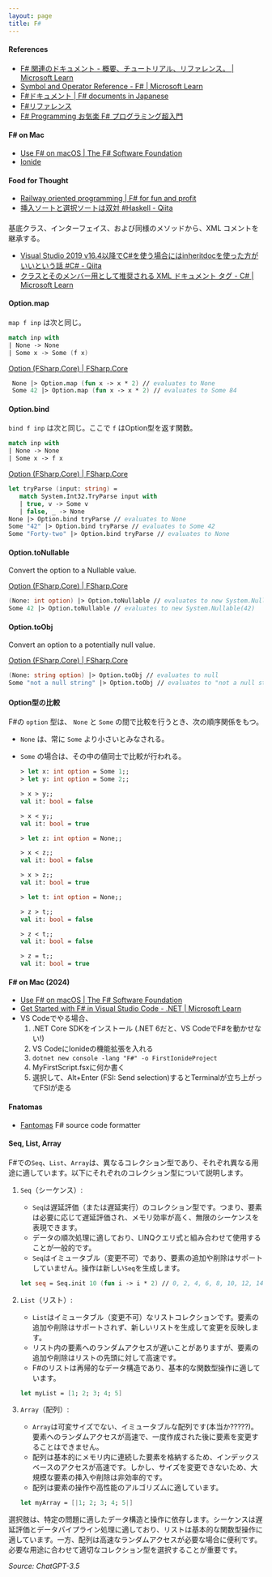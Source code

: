 ```yaml
---
layout: page
title: F#
---
```

#### References
* [F# 関連のドキュメント - 概要、チュートリアル、リファレンス。 | Microsoft Learn](https://learn.microsoft.com/ja-jp/dotnet/fsharp/)
* [Symbol and Operator Reference - F# | Microsoft Learn](https://learn.microsoft.com/en-us/dotnet/fsharp/language-reference/symbol-and-operator-reference/)
* [F#ドキュメント | F# documents in Japanese](https://fsdoc.jp/)
* [F#リファレンス](https://midoliy.com/content/fsharp/index.html)
* [F# Programming お気楽 F# プログラミング超入門](http://www.nct9.ne.jp/m_hiroi/csharp/fsharp.html)


#### F# on Mac
* [Use F# on macOS | The F# Software Foundation](https://fsharp.org/use/mac/)
* [Ionide](https://ionide.io/index.html)

#### Food for Thought
* [Railway oriented programming | F# for fun and profit](https://fsharpforfunandprofit.com/posts/recipe-part2/)
* [挿入ソートと選択ソートは双対 #Haskell - Qiita](https://qiita.com/lotz/items/a69587882be6e987de4e)


####
基底クラス、インターフェイス、および同様のメソッドから、XML コメントを継承する。
* [Visual Studio 2019 v16.4以降でC#を使う場合にはinheritdocを使った方がいいという話 #C# - Qiita](https://qiita.com/tat_tt/items/095db2ff7f754a01ecb6)
* [クラスとそのメンバー用として推奨される XML ドキュメント タグ - C# | Microsoft Learn](https://learn.microsoft.com/ja-jp/dotnet/csharp/language-reference/xmldoc/recommended-tags#inheritdoc)


#### Option.map
`map f inp` は次と同じ。
```fsharp
match inp with 
| None -> None 
| Some x -> Some (f x)
```

[Option (FSharp.Core) | FSharp.Core](https://fsharp.github.io/fsharp-core-docs/reference/fsharp-core-optionmodule.html#bind)

```fsharp
 None |> Option.map (fun x -> x * 2) // evaluates to None
 Some 42 |> Option.map (fun x -> x * 2) // evaluates to Some 84
```


#### Option.bind
`bind f inp` は次と同じ。ここで `f` はOption型を返す関数。
```fsharp
match inp with 
| None -> None 
| Some x -> f x
```

[Option (FSharp.Core) | FSharp.Core](https://fsharp.github.io/fsharp-core-docs/reference/fsharp-core-optionmodule.html#bind)

```fsharp
let tryParse (input: string) =
   match System.Int32.TryParse input with
   | true, v -> Some v
   | false, _ -> None
None |> Option.bind tryParse // evaluates to None
Some "42" |> Option.bind tryParse // evaluates to Some 42
Some "Forty-two" |> Option.bind tryParse // evaluates to None
```

#### Option.toNullable
Convert the option to a Nullable value.

[Option (FSharp.Core) | FSharp.Core](https://fsharp.github.io/fsharp-core-docs/reference/fsharp-core-optionmodule.html#toNullable)

```fsharp
(None: int option) |> Option.toNullable // evaluates to new System.Nullable<int>()
Some 42 |> Option.toNullable // evaluates to new System.Nullable(42)
```

#### Option.toObj
Convert an option to a potentially null value.

[Option (FSharp.Core) | FSharp.Core](https://fsharp.github.io/fsharp-core-docs/reference/fsharp-core-optionmodule.html#toObj)

```fsharp
(None: string option) |> Option.toObj // evaluates to null
Some "not a null string" |> Option.toObj // evaluates to "not a null string"
```

#### Option型の比較
F#の `option` 型は、 `None` と `Some` の間で比較を行うとき、次の順序関係をもつ。
- `None` は、常に `Some` より小さいとみなされる。
- `Some` の場合は、その中の値同士で比較が行われる。

  ```fsharp
  > let x: int option = Some 1;;
  > let y: int option = Some 2;;
  
  > x > y;;
  val it: bool = false
  
  > x < y;;
  val it: bool = true
  ```

  ```fsharp
  > let z: int option = None;;
  
  > x < z;;
  val it: bool = false
  
  > x > z;;
  val it: bool = true
  ```
  
  ```fsharp
  > let t: int option = None;;
  
  > z > t;;
  val it: bool = false
  
  > z < t;;
  val it: bool = false
  
  > z = t;;
  val it: bool = true
  ```

#### F# on Mac (2024)
* [Use F# on macOS | The F# Software Foundation](https://fsharp.org/use/mac/)
* [Get Started with F# in Visual Studio Code - .NET | Microsoft Learn](https://learn.microsoft.com/en-us/dotnet/fsharp/get-started/get-started-vscode)
* VS Codeでやる場合、
  1. .NET Core SDKをインストール (.NET 6だと、VS CodeでF#を動かせない!)
  1. VS CodeにIonideの機能拡張を入れる
  1. ```dotnet new console -lang "F#" -o FirstIonideProject```
  1. MyFirstScript.fsxに何か書く
  1. 選択して、Alt+Enter (FSI: Send selection)するとTerminalが立ち上がってFSIが走る

#### Fnatomas
* [Fantomas](https://fsprojects.github.io/fantomas/)
F# source code formatter


#### Seq, List, Array

F#での`Seq`、`List`、`Array`は、異なるコレクション型であり、それぞれ異なる用途に適しています。以下にそれぞれのコレクション型について説明します。

1. `Seq`（シーケンス）:
   - `Seq`は遅延評価（または遅延実行）のコレクション型です。つまり、要素は必要に応じて遅延評価され、メモリ効率が高く、無限のシーケンスを表現できます。
   - データの順次処理に適しており、LINQクエリ式と組み合わせて使用することが一般的です。
   - `Seq`はイミュータブル（変更不可）であり、要素の追加や削除はサポートしていません。操作は新しい`Seq`を生成します。

   ```fsharp
   let seq = Seq.init 10 (fun i -> i * 2) // 0, 2, 4, 6, 8, 10, 12, 14, 16, 18
   ```

2. `List`（リスト）:
   - `List`はイミュータブル（変更不可）なリストコレクションです。要素の追加や削除はサポートされず、新しいリストを生成して変更を反映します。
   - リスト内の要素へのランダムアクセスが遅いことがありますが、要素の追加や削除はリストの先頭に対して高速です。
   - F#のリストは再帰的なデータ構造であり、基本的な関数型操作に適しています。

   ```fsharp
   let myList = [1; 2; 3; 4; 5]
   ```

3. `Array`（配列）:
   - `Array`は可変サイズでない、イミュータブルな配列です(本当か?????)。要素へのランダムアクセスが高速で、一度作成された後に要素を変更することはできません。
   - 配列は基本的にメモリ内に連続した要素を格納するため、インデックスベースのアクセスが高速です。しかし、サイズを変更できないため、大規模な要素の挿入や削除は非効率的です。
   - 配列は要素の操作や高性能のアルゴリズムに適しています。

   ```fsharp
   let myArray = [|1; 2; 3; 4; 5|]
   ```

選択肢は、特定の問題に適したデータ構造と操作に依存します。シーケンスは遅延評価とデータパイプライン処理に適しており、リストは基本的な関数型操作に適しています。一方、配列は高速なランダムアクセスが必要な場合に便利です。必要な用途に合わせて適切なコレクション型を選択することが重要です。

*Source: ChatGPT-3.5*

